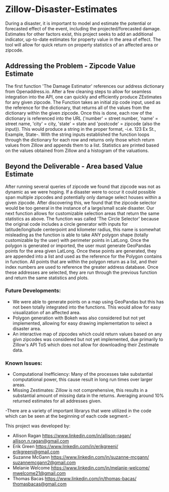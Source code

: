 # Zillow-Disaster-Estimates

During a disaster, it is important to model and estimate the potential or forecasted effect of the event, including the projected/forecasted damage.  Estimates for other factors exist, this project seeks to add an additional indicator, up-to-date estimates for property value in the area of effect. The tool will allow for quick return on property statistics of an affected area or zipcode.  

## Addressing the Problem - Zipcode Value Estimate

The first function 'The Damage Estimator' references our address dictionary from Openaddress.io.  After a few cleaning steps to allow for seamless integration into the API, one can quickly and efficiently produce ZEstimates for any given zipcode.  The Function takes an initial zip code input, used as the reference for the dictionary, that returns all of the values from the dictionary within the given zipcode.  Once this is done, each row of the dictionary is referenced into the URL ('number' = street number, 'name' = street name, 'city' = city, 'state' = state and 'postcode' = zipcode (also the input)).  This would produce a string in the proper format, -i.e. 123 Ex St., Example, State-.  With the string inputs established the function loops through the dictionary for each row and returns only those which return values from Zillow and appends them to a list.  Statistics are printed based on the values obtained from Zillow and a histogram of the valuations.
## Beyond the Deliverable - Area based Value Estimate

After running several queries of zipcode we found that zipcode was not as dynamic as we were hoping.  If a disaster were to occur it could possible span multiple zipcodes and potentially only damage select houses within a given zipcode.  After discovering this, we found that the zipcode selector would be too general in the instance of a large/small scale disaster.  Our next function allows for customizable selection areas that return the same statistics as above.  The function was called 'The Circle Selector' because the original code includes a circle generator with inputs for latitude/longitude centerpoint and kilometer radius, this name is somewhat misleading as the function is able to take ANY polygon shape (totally customizable by the user) with perimeter points in LatLong.  Once the polygon is generated or imported, the user must generate GeoPandas points for the area given LatLong.  Once these points are generated, they are appended into a list and used as the reference for the Polygon contains in function.  All points that are within the polygon return as a list, and their index numbers are used to reference the greater address database.  Once these addresses are selected, they are run through the previous function and return the same statistics and plots.

### Future Developments:
- We were able to generate points on a map using GeoPandas but this has not been totally integrated into the functions.  This would allow for easy visualization of an affected area.
- Polygon generation with Bokeh was also considered but not yet implemented, allowing for easy drawing implementation to select a disaster area.
- An interactive map of zipcodes which could return values based on any givn zipcodes was considered but not yet implemented, due primarily to Zillow's API ToS which does not allow for downloading their Zestimate data.

### Known Issues:
- Computational Inefficiency:  Many of the processes take substantial computational power, this cause result in long run times over larger areas.
- Missing Zestimates:  Zillow is not comprehensive, this results in a substantial amount of missing data in the returns.  Averaging around 10% returned estimates for all addresses given.

-There are a variety of important librarys that were utilized in the code which can be seen at the beginning of each code segment.-

This project was developed by:
- Allison Ragan https://www.linkedin.com/in/allison-ragan/
  allison.n.ragan@gmail.com
- Erik Green https://www.linkedin.com/in/erikgreenj/
  erikgreenj@gmail.com 
- Suzanne McGann https://www.linkedin.com/in/suzanne-mcgann/
  suzannemcgann2@gmail.com
- Melanie Welcome https://www.linkedin.com/in/melanie-welcome/
  mwelcome21@gmail.com
- Thomas Bacas https://www.linkedin.com/in/thomas-bacas/
  thomasbacas@gmail.com
